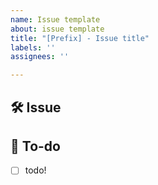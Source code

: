 ```yaml
---
name: Issue template
about: issue template
title: "[Prefix] - Issue title"
labels: ''
assignees: ''

---
```


## 🛠 Issue
<!-- 이슈에 대해 간략하게 설명해주세요 -->

## 🚀 To-do
<!-- 진행할 작업에 대해 적어주세요 -->
- [ ] todo!
